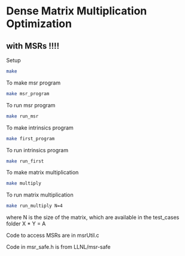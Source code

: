 # Dense Matrix Multiplication Optimization
## with MSRs !!!!


Setup
```bash
make
```

To make msr program
```bash
make msr_program
```

To run msr program
```bash
make run_msr
```

To make intrinsics program
```bash
make first_program
```

To run intrinsics program
```bash
make run_first
```

To make matrix multiplication
```bash
make multiply
```

To run matrix multiplication
```bash
make run_multiply N=4
```
where N is the size of the matrix, which are available in the test_cases folder
X * Y = A




Code to access MSRs are in msrUtil.c

Code in msr_safe.h is from LLNL/msr-safe
